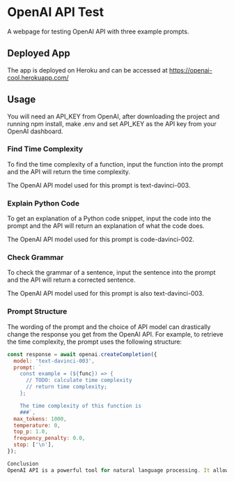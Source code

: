 # OpenAI API Test

A webpage for testing OpenAI API with three example prompts.

## Deployed App

The app is deployed on Heroku and can be accessed at https://openai-cool.herokuapp.com/

## Usage

You will need an API_KEY from OpenAI, after downloading the project and running npm install, make .env and set API_KEY as the API key from your OpenAI dashboard.

### Find Time Complexity

To find the time complexity of a function, input the function into the prompt and the API will return the time complexity.

The OpenAI API model used for this prompt is text-davinci-003.

### Explain Python Code

To get an explanation of a Python code snippet, input the code into the prompt and the API will return an explanation of what the code does.

The OpenAI API model used for this prompt is code-davinci-002.

### Check Grammar

To check the grammar of a sentence, input the sentence into the prompt and the API will return a corrected sentence.

The OpenAI API model used for this prompt is also text-davinci-003.

### Prompt Structure

The wording of the prompt and the choice of API model can drastically change the response you get from the OpenAI API. For example, to retrieve the time complexity, the prompt uses the following structure:

```js
const response = await openai.createCompletion({
  model: 'text-davinci-003',
  prompt: `
    const example = (${func}) => {
      // TODO: calculate time complexity
      // return time complexity;
    };

    The time complexity of this function is
    ###`,
  max_tokens: 1000,
  temperature: 0,
  top_p: 1.0,
  frequency_penalty: 0.0,
  stop: ['\n'],
});

Conclusion
OpenAI API is a powerful tool for natural language processing. It allows developers to structure prompts in many different ways and include any user input they may have allowed. This makes it very interesting to play around with and see the many different outputs that can be achieved.